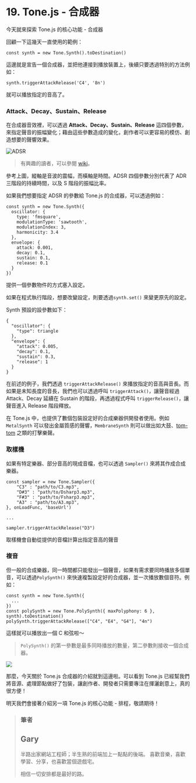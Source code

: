 # 19. Tone.js - 合成器

今天就來探索 Tone.js 的核心功能 - 合成器

回顧一下這幾天一直使用的範例：

```javascript=
const synth = new Tone.Synth().toDestination()
```

這邊就是宣告一個合成器，並把他連接到播放裝置上，後續只要透過特別的方法例如：

```javascript=
synth.triggerAttackRelease('C4', '8n')
```

就可以播放指定的音高了。

### Attack、Decay、Sustain、Release

在合成器音效裡，可以透過 **Attack、Decay、Sustain、Release** 這四個參數，來指定聲音的振幅變化；藉由這些參數造成的變化，創作者可以更容易的模仿、創造想要的聲響效果。

![ADSR](https://i.imgur.com/tfok6De.png)

> 有興趣的讀者，可以參閱 [wiki](https://en.wikipedia.org/wiki/Synthesizer)。

參考上圖，縱軸是音波的震幅，而橫軸是時間。ADSR 四個參數分別代表了 ADR 三階段的持續時間，以及 S 階段的振幅比率。

如果我們想要指定 ADSR 的參數給 Tone.js 的合成器，可以透過例如：

```javascript=
const synth = new Tone.Synth({
  oscillator: {
    type: 'fmsquare',
    modulationType: 'sawtooth',
    modulationIndex: 3,
    harmonicity: 3.4
  },
  envelope: {
    attack: 0.001,
    decay: 0.1,
    sustain: 0.1,
    release: 0.1
  }
})
```

提供一個參數物件的方式塞入設定。

如果在程式執行階段，想要改變設定，則要透過`synth.set()` 來變更原先的設定。

Synth 預設的設參數如下：

```json=
{
  "oscillator": {
    "type": triangle
  },
  "envelope": {
    "attack": 0.005,
    "decay": 0.1,
    "sustain": 0.3,
    "release": 1
  }
}
```

在前述的例子，我們透過 `triggerAttackRelease()` 來播放指定的音高與音長。而如果是未知長度的音長，我們也可以透過呼叫 `triggerAttack()`，讓聲音經過 Attack、Decay 延續在 Sustain 的階段，再透過程式呼叫 `triggerRelease()`，讓聲音進入 Release 階段釋放。

在 Tone.js 中，也提供了數個包裝設定好的合成樂器供開發者使用。例如 `MetalSynth` 可以發出金屬質感的聲響，`MembraneSynth` 則可以做出如大鼓、[tom-tom](https://zh.wikipedia.org/wiki/%E7%AD%92%E9%BC%93) 之類的打擊樂聲。

### 取樣機

如果有特定樂器、部分音高的現成音檔，也可以透過 `Sampler()` 來將其作成合成樂器。

```javascript=
const sampler = new Tone.Sampler({
	"C3" : "path/to/C3.mp3",
	"D#3" : "path/to/Dsharp3.mp3",
	"F#3" : "path/to/Fsharp3.mp3",
	"A3" : "path/to/A3.mp3",
}, onLoadFunc, 'baseUrl')

...

sampler.triggerAttackRelease("D3")
```

取樣機會自動從提供的音檔計算出指定音高的聲音

### 複音

但一般的合成樂器，同一時間都只能發出一個聲音，如果有需求要同時播放多個單音，可以透過`PolySynth()` 來快速複製設定好的合成器，並一次播放數個音符。例如：

```javascript=
const synth = new Tone.Synth({
  ...
})
const polySynth = new Tone.PolySynth({ maxPolyphony: 6 }, synth).toDestination()
polySynth.triggerAttackRelease(["C4", "E4", "G4"], "4n")
```

這樣就可以播放出一個 C 和弦啦～

> `PolySynth()` 的第一參數是最多同時播放的數量，第二參數則接收一個合成器。

![](https://i.imgur.com/KXe4v0u.png)

那麼，今天關於 Tone.js 合成器的介紹就到這邊啦。可以看到 Tone.js 已經幫我們將音源、處理節點做好了包裝，讓創作者、開發者只需要專注在揮灑創意上，真的很方便！

明天我們會接著介紹另一項 Tone.js 的核心功能 - 排程，敬請期待！

> ### 筆者
>
> ## Gary
>
> 半路出家網站工程師；半生熟的前端加上一點點的後端。
> 喜歡音樂，喜歡學習、分享，也喜歡當個遊戲宅。
>
> 相信一切安排都是最好的路。
